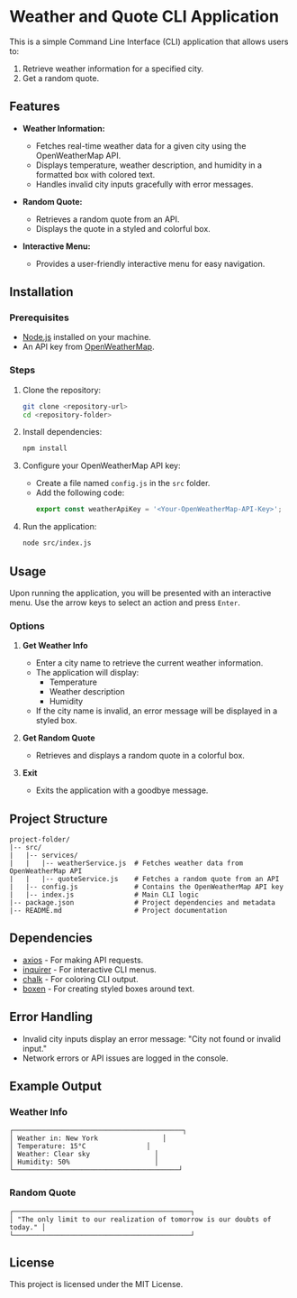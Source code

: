 # Weather and Quote CLI Application

This is a simple Command Line Interface (CLI) application that allows users to:

1. Retrieve weather information for a specified city.
2. Get a random quote.

## Features

- **Weather Information:**
  - Fetches real-time weather data for a given city using the OpenWeatherMap API.
  - Displays temperature, weather description, and humidity in a formatted box with colored text.
  - Handles invalid city inputs gracefully with error messages.

- **Random Quote:**
  - Retrieves a random quote from an API.
  - Displays the quote in a styled and colorful box.

- **Interactive Menu:**
  - Provides a user-friendly interactive menu for easy navigation.

## Installation

### Prerequisites

- [Node.js](https://nodejs.org/) installed on your machine.
- An API key from [OpenWeatherMap](https://openweathermap.org/).

### Steps

1. Clone the repository:
   ```bash
   git clone <repository-url>
   cd <repository-folder>
   ```

2. Install dependencies:
   ```bash
   npm install
   ```

3. Configure your OpenWeatherMap API key:
   - Create a file named `config.js` in the `src` folder.
   - Add the following code:
     ```javascript
     export const weatherApiKey = '<Your-OpenWeatherMap-API-Key>';
     ```

4. Run the application:
   ```bash
   node src/index.js
   ```

## Usage

Upon running the application, you will be presented with an interactive menu. Use the arrow keys to select an action and press `Enter`.

### Options

1. **Get Weather Info**
   - Enter a city name to retrieve the current weather information.
   - The application will display:
     - Temperature
     - Weather description
     - Humidity
   - If the city name is invalid, an error message will be displayed in a styled box.

2. **Get Random Quote**
   - Retrieves and displays a random quote in a colorful box.

3. **Exit**
   - Exits the application with a goodbye message.

## Project Structure

```
project-folder/
|-- src/
|   |-- services/
|   |   |-- weatherService.js  # Fetches weather data from OpenWeatherMap API
|   |   |-- quoteService.js    # Fetches a random quote from an API
|   |-- config.js              # Contains the OpenWeatherMap API key
|   |-- index.js               # Main CLI logic
|-- package.json               # Project dependencies and metadata
|-- README.md                  # Project documentation
```

## Dependencies

- [axios](https://www.npmjs.com/package/axios) - For making API requests.
- [inquirer](https://www.npmjs.com/package/inquirer) - For interactive CLI menus.
- [chalk](https://www.npmjs.com/package/chalk) - For coloring CLI output.
- [boxen](https://www.npmjs.com/package/boxen) - For creating styled boxes around text.

## Error Handling

- Invalid city inputs display an error message: "City not found or invalid input."
- Network errors or API issues are logged in the console.

## Example Output

### Weather Info
```
┌──────────────────────────────────────────┐
│ Weather in: New York                │
│ Temperature: 15°C               │
│ Weather: Clear sky                │
│ Humidity: 50%                     │
└─────────────────────────────────────────┘
```

### Random Quote
```
┌────────────────────────────────────────────┐
│ "The only limit to our realization of tomorrow is our doubts of today." │
└────────────────────────────────────────────┘
```

## License

This project is licensed under the MIT License.


